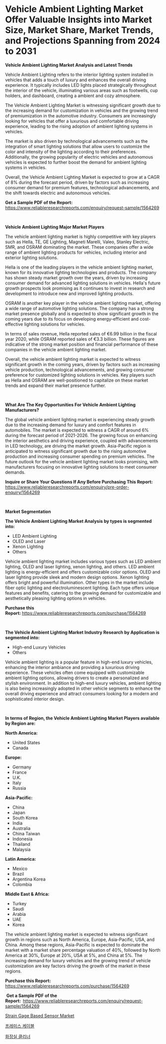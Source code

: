 <p><h1>Vehicle Ambient Lighting Market Offer Valuable Insights into Market Size, Market Share, Market Trends, and Projections Spanning from 2024 to 2031</h1></p><p><strong>Vehicle Ambient Lighting Market Analysis and Latest Trends</strong></p>
<p><p>Vehicle Ambient Lighting refers to the interior lighting system installed in vehicles that adds a touch of luxury and enhances the overall driving experience. It typically includes LED lights placed strategically throughout the interior of the vehicle, illuminating various areas such as footwells, cup holders, and dashboard, creating a ambient and cozy atmosphere.</p><p>The Vehicle Ambient Lighting Market is witnessing significant growth due to the increasing demand for customization in vehicles and the growing trend of premiumization in the automotive industry. Consumers are increasingly looking for vehicles that offer a luxurious and comfortable driving experience, leading to the rising adoption of ambient lighting systems in vehicles.</p><p>The market is also driven by technological advancements such as the integration of smart lighting solutions that allow users to customize the color and intensity of the lighting according to their preferences. Additionally, the growing popularity of electric vehicles and autonomous vehicles is expected to further boost the demand for ambient lighting systems in vehicles.</p><p>Overall, the Vehicle Ambient Lighting Market is expected to grow at a CAGR of 8% during the forecast period, driven by factors such as increasing consumer demand for premium features, technological advancements, and the shift towards electric and autonomous vehicles.</p></p>
<p><strong>Get a Sample PDF of the Report:&nbsp;</strong> <a href="https://www.reliableresearchreports.com/enquiry/request-sample/1564269">https://www.reliableresearchreports.com/enquiry/request-sample/1564269</a></p>
<p>&nbsp;</p>
<p><strong>Vehicle Ambient Lighting Major Market Players</strong></p>
<p><p>The vehicle ambient lighting market is highly competitive with key players such as Hella, TE, GE Lighting, Magneti Marelli, Valeo, Stanley Electric, SMR, and OSRAM dominating the market. These companies offer a wide range of ambient lighting products for vehicles, including interior and exterior lighting solutions.</p><p>Hella is one of the leading players in the vehicle ambient lighting market, known for its innovative lighting technologies and products. The company has shown steady market growth over the years, driven by increasing consumer demand for advanced lighting solutions in vehicles. Hella's future growth prospects look promising as it continues to invest in research and development to introduce new and improved lighting products.</p><p>OSRAM is another key player in the vehicle ambient lighting market, offering a wide range of automotive lighting solutions. The company has a strong market presence globally and is expected to show significant growth in the coming years due to its focus on developing energy-efficient and cost-effective lighting solutions for vehicles.</p><p>In terms of sales revenue, Hella reported sales of €6.99 billion in the fiscal year 2020, while OSRAM reported sales of €3.3 billion. These figures are indicative of the strong market position and financial performance of these companies in the vehicle ambient lighting market.</p><p>Overall, the vehicle ambient lighting market is expected to witness significant growth in the coming years, driven by factors such as increasing vehicle production, technological advancements, and growing consumer preference for customized lighting solutions in vehicles. Key players such as Hella and OSRAM are well-positioned to capitalize on these market trends and expand their market presence further.</p></p>
<p>&nbsp;</p>
<p><strong>What Are The Key Opportunities For Vehicle Ambient Lighting Manufacturers?</strong></p>
<p><p>The global vehicle ambient lighting market is experiencing steady growth due to the increasing demand for luxury and comfort features in automobiles. The market is expected to witness a CAGR of around 6% during the forecast period of 2021-2026. The growing focus on enhancing the interior aesthetics and driving experience, coupled with advancements in LED technology, are driving the market growth. Asia-Pacific region is anticipated to witness significant growth due to the rising automotive production and increasing consumer spending on premium vehicles. The future outlook for the vehicle ambient lighting market looks promising, with manufacturers focusing on innovative lighting solutions to meet consumer demands.</p></p>
<p><strong>Inquire or Share Your Questions If Any Before Purchasing This Report:</strong> <a href="https://www.reliableresearchreports.com/enquiry/pre-order-enquiry/1564269">https://www.reliableresearchreports.com/enquiry/pre-order-enquiry/1564269</a></p>
<p>&nbsp;</p>
<p><strong>Market Segmentation</strong></p>
<p><strong>The Vehicle Ambient Lighting Market Analysis by types is segmented into:</strong></p>
<p><ul><li>LED Ambient Lighting</li><li>OLED and Laser</li><li>Xenon Lighting</li><li>Others</li></ul></p>
<p><p>Vehicle ambient lighting market includes various types such as LED ambient lighting, OLED and laser lighting, xenon lighting, and others. LED ambient lighting is energy-efficient and offers customizable color options. OLED and laser lighting provide sleek and modern design options. Xenon lighting offers bright and powerful illumination. Other types in the market include fiber optic lighting and electroluminescent lighting. Each type offers unique features and benefits, catering to the growing demand for customizable and aesthetically pleasing lighting options in vehicles.</p></p>
<p><strong>Purchase this Report:&nbsp;</strong><a href="https://www.reliableresearchreports.com/purchase/1564269">https://www.reliableresearchreports.com/purchase/1564269</a></p>
<p>&nbsp;</p>
<p><strong>The Vehicle Ambient Lighting Market Industry Research by Application is segmented into:</strong></p>
<p><ul><li>High-end Luxury Vehicles</li><li>Others</li></ul></p>
<p><p>Vehicle ambient lighting is a popular feature in high-end luxury vehicles, enhancing the interior ambiance and providing a luxurious driving experience. These vehicles often come equipped with customizable ambient lighting options, allowing drivers to create a personalized and stylish environment. In addition to high-end luxury vehicles, ambient lighting is also being increasingly adopted in other vehicle segments to enhance the overall driving experience and attract consumers looking for a modern and sophisticated interior design.</p></p>
<p>&nbsp;</p>
<p><strong>In terms of Region, the Vehicle Ambient Lighting Market Players available by Region are:</strong></p>
<p>
    <p> <strong> North America: </strong>
        <ul>
            <li>United States</li>
            <li>Canada</li>
        </ul>
        </p> 
    <p> <strong> Europe: </strong>
        <ul>
            <li>Germany</li>
            <li>France</li>
            <li>U.K.</li>
            <li>Italy</li>
            <li>Russia</li>
        </ul>
        </p> 
    <p> <strong> Asia-Pacific: </strong>
        <ul>
            <li>China</li>
            <li>Japan</li>
            <li>South Korea</li>
            <li>India</li>
            <li>Australia</li>
            <li>China Taiwan</li>
            <li>Indonesia</li>
            <li>Thailand</li>
            <li>Malaysia</li>
        </ul>
        </p> 
    <p> <strong> Latin America: </strong>
        <ul>
            <li>Mexico</li>
            <li>Brazil</li>
            <li>Argentina Korea</li>
            <li>Colombia</li>
        </ul>
        </p> 
    <p> <strong> Middle East & Africa: </strong>
        <ul>
            <li>Turkey</li>
            <li>Saudi</li>
            <li>Arabia</li>
            <li>UAE</li>
            <li>Korea</li>
        </ul>
    </p>
    </p>
<p><p>The vehicle ambient lighting market is expected to witness significant growth in regions such as North America, Europe, Asia-Pacific, USA, and China. Among these regions, Asia-Pacific is expected to dominate the market with a market share percentage valuation of 40%, followed by North America at 30%, Europe at 20%, USA at 5%, and China at 5%. The increasing demand for luxury vehicles and the growing trend of vehicle customization are key factors driving the growth of the market in these regions.</p></p>
<p><strong>Purchase this Report: </strong><a href="https://www.reliableresearchreports.com/purchase/1564269">https://www.reliableresearchreports.com/purchase/1564269</a></p>
<p>&nbsp;<strong>Get a Sample PDF of the Report:&nbsp;&nbsp;</strong><a href="https://www.reliableresearchreports.com/enquiry/request-sample/1564269">https://www.reliableresearchreports.com/enquiry/request-sample/1564269</a></p>
<p><strong></strong></p>
<p><p><a href="https://view.publitas.com/reportprime-1/strain-gage-based-sensor-market-challenges-opportunities-and-growth-drivers-and-major-market-players-forecasted-for-period-from-2023-2030/">Strain Gage Based Sensor Market</a></p><p><a href="https://medium.com/@frankpeters35/%ED%94%84%EB%A6%AC%EB%AF%B8%EC%97%84-%EC%BC%80%EC%9D%B4%EB%B8%94-%EC%8B%9C%EC%9E%A5-%EC%A0%84%EB%A7%9D-%EC%82%B0%EC%97%85-%EA%B0%9C%EC%9A%94-%EB%B0%8F-%EC%98%88%EC%B8%A1-2024%EB%85%84%EB%B6%80%ED%84%B0-2031%EB%85%84-8f5a4b947f0a">프레미스 케이블</a></p><p><a href="https://medium.com/@frankpeters35/%ED%99%94%EC%9E%A5%EC%8B%A4-%EC%B2%AD%EC%86%8C%EC%A0%9C-%EC%8B%9C%EC%9E%A5-%EB%8F%99%ED%96%A5-%EC%8B%9C%EC%9E%A5-%EB%8F%99%ED%96%A5-%EC%84%B1%EC%9E%A5-2024%EB%85%84%EB%B6%80%ED%84%B0-2031%EB%85%84%EA%B9%8C%EC%A7%80-%EC%98%88%EC%B8%A1%EB%90%9C-%EA%B2%83-8f3b1c68c8e9">화장실 클리너</a></p></p>